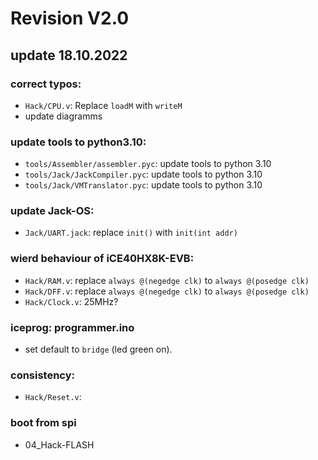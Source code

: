 # Revision V2.0

## update 18.10.2022

### correct typos:
* `Hack/CPU.v`: Replace `loadM` with `writeM`
* update diagramms

### update tools to python3.10:
* `tools/Assembler/assembler.pyc`: update tools to python 3.10
* `tools/Jack/JackCompiler.pyc`: update tools to python 3.10
* `tools/Jack/VMTranslator.pyc`: update tools to python 3.10

### update Jack-OS:
* `Jack/UART.jack`: replace `init()` with `init(int addr)`

### wierd behaviour of iCE40HX8K-EVB:

* `Hack/RAM.v`: replace `always @(negedge clk)` to `always @(posedge clk)`
* `Hack/DFF.v`: replace `always @(negedge clk)` to `always @(posedge clk)`
* `Hack/Clock.v`: 25MHz?

### iceprog: programmer.ino
* set default to `bridge` (led green on).

### consistency:
* `Hack/Reset.v`:

### boot from spi
* 04_Hack-FLASH
